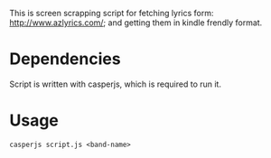 This is screen scrapping script for fetching lyrics form:
http://www.azlyrics.com/; and getting them in kindle frendly format.

# Dependencies
Script is written with casperjs, which is required to run it.

# Usage

```
casperjs script.js <band-name>
```
